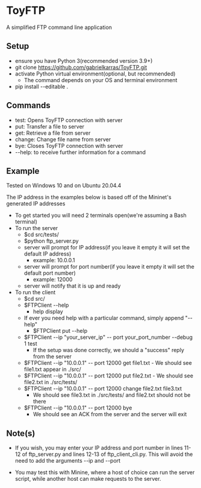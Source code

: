 # ToyFTP

A simplified FTP command line application

## Setup

- ensure you have Python 3(recommended version 3.9+)
- git clone https://github.com/gabrielkarras/ToyFTP.git
- activate Python virtual environment(optional, but recommended)
  - The command depends on your OS and terminal environment
- pip install --editable .

## Commands

- test: Opens ToyFTP connection with server
- put: Transfer a file to server
- get: Retrieve a file from server
- change: Change file name from server
- bye: Closes ToyFTP connection with server
- --help: to receive further information for a command

## Example

Tested on Windows 10 and on Ubuntu 20.04.4

The IP address in the examples below is based off of the Mininet's generated IP addresses

- To get started you will need 2 terminals open(we're assuming a Bash terminal)
- To run the server
  - $cd src/tests/
  - $python ftp_server.py
  - server will prompt for IP address(if you leave it empty it will set the default IP address)
    - example: 10.0.0.1
  - server will prompt for port number(if you leave it empty it will set the default port number)
    - example: 12000
  - server will notify that it is up and ready
- To run the client
  - $cd src/
  - $FTPClient --help
    - help display
  - If ever you need help with a particular command, simply append "--help"
    - $FTPClient put --help
  - $FTPClient --ip "your_server_ip" -- port your_port_number --debug 1 test
    - If the setup was done correctly, we should a "success" reply from the server
  - $FTPClient --ip "10.0.0.1" -- port 12000 get
    file1.txt - We should see file1.txt appear in ./src/
  - $FTPClient --ip "10.0.0.1" -- port 12000 put
    file2.txt - We should see file2.txt in ./src/tests/
  - $FTPClient --ip "10.0.0.1" -- port 12000 change file2.txt file3.txt
    - We should see file3.txt in ./src/tests/ and file2.txt should not be there
  - $FTPClient --ip "10.0.0.1" -- port 12000 bye
    - We should see an ACK from the server and the server will exit

## Note(s)

- If you wish, you may enter your IP address and port number in lines 11-12 of ftp_server.py and lines 12-13 of ftp_client_cli.py. This will avoid the need to add the arguments --ip and --port

- You may test this with Minine, where a host of choice can run the server script, while another host can make requests to the server.
